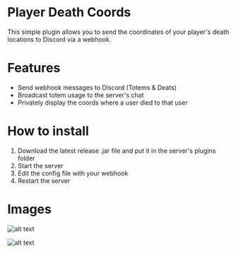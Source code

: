 # Player Death Coords
 This simple plugin allows you to send the coordinates of your player's death locations to Discord via a webhook.

# Features
- Send webhook messages to Discord (Totems & Deats)
 - Broadcast totem usage to the server's chat
 - Privately display the coords where a user died to that user

# How to install
1. Download the latest release .jar file and put it in the server's plugins folder
2. Start the server
3. Edit the config file with your webhook
4. Restart the server

# Images

![alt text](https://i.imgur.com/3fs2HNh.png)

![alt text](https://i.imgur.com/gvaF42Z.png)

